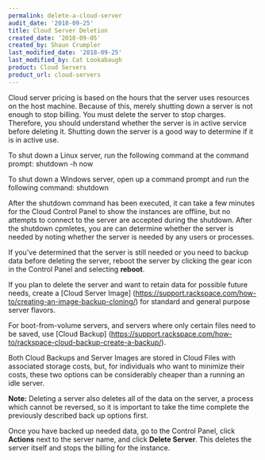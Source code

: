 ```yaml
---
permalink: delete-a-cloud-server
audit_date: '2018-09-25'
title: Cloud Server Deletion
created_date: ‘2018-09-05'
created_by: Shaun Crumpler
last_modified_date: '2018-09-25'
last_modified_by: Cat Lookabaugh
product: Cloud Servers
product_url: cloud-servers
---
```


Cloud server pricing is based on the hours that the server uses resources on the host machine. Because of this, merely shutting down a server is not enough to stop billing. You must delete the server to stop charges. Therefore, you should understand whether the server is in active service before deleting it. Shutting down the server is a good way to determine if it is in active use.

To shut down a Linux server, run the following command at the command prompt: shutdown -h now

To shut down a Windows server, open up a command prompt and run the following command: shutdown

After the shutdown command has been executed, it can take a few minutes for the Cloud Control Panel to show the instances are offline, but no attempts to connect to the server are accepted during the shutdown. After the shutdown cpmletes, you are can determine whether the server is needed by noting whether the server is needed by any users or processes.

If you've determined that the server is still needed or you need to backup data before deleting the server, reboot the server by clicking the gear icon in the Control Panel and selecting **reboot**.

If you plan to delete the server and want to retain data for possible future needs, create a [Cloud Server Image] (https://support.rackspace.com/how-to/creating-an-image-backup-cloning/) for standard and general purpose server flavors.

For boot-from-volume servers, and servers where only certain files need to be saved, use [Cloud Backup] (https://support.rackspace.com/how-to/rackspace-cloud-backup-create-a-backup/).

Both Cloud Backups and Server Images are stored in Cloud Files with associated storage costs, but, for individuals who want to minimize their costs, these two options can be considerably cheaper than a running an idle server.

**Note:** Deleting a server also deletes all of the data on the server, a process which cannot be reversed, so it is important to take the time complete the previously described back up options first.

Once you have backed up needed data, go to the Control Panel, click **Actions** next to the server name, and click **Delete Server**. This deletes the server itself and stops the billing for the instance.
